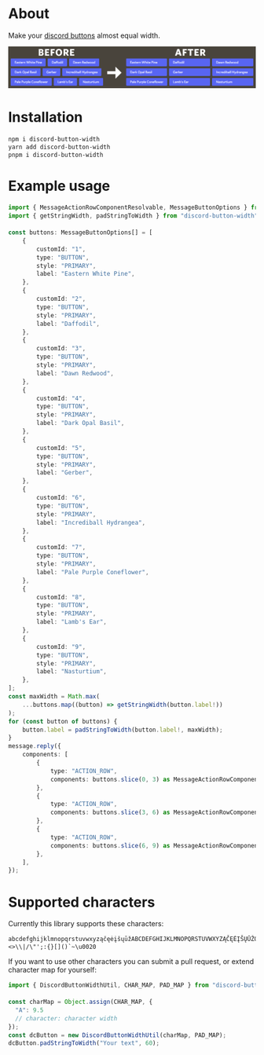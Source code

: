 # About
Make your [discord buttons](https://discord.com/developers/docs/interactions/message-components) almost equal width.

<p align="center">
  <img src="https://raw.githubusercontent.com/Luke265/discord-button-width/main/images/result.png" />
</p>

# Installation

```
npm i discord-button-width
yarn add discord-button-width
pnpm i discord-button-width
```

# Example usage
```ts
import { MessageActionRowComponentResolvable, MessageButtonOptions } from "discord.js";
import { getStringWidth, padStringToWidth } from "discord-button-width";

const buttons: MessageButtonOptions[] = [
    {
        customId: "1",
        type: "BUTTON",
        style: "PRIMARY",
        label: "Eastern White Pine",
    },
    {
        customId: "2",
        type: "BUTTON",
        style: "PRIMARY",
        label: "Daffodil",
    },
    {
        customId: "3",
        type: "BUTTON",
        style: "PRIMARY",
        label: "Dawn Redwood",
    },
    {
        customId: "4",
        type: "BUTTON",
        style: "PRIMARY",
        label: "Dark Opal Basil",
    },
    {
        customId: "5",
        type: "BUTTON",
        style: "PRIMARY",
        label: "Gerber",
    },
    {
        customId: "6",
        type: "BUTTON",
        style: "PRIMARY",
        label: "Incrediball Hydrangea",
    },
    {
        customId: "7",
        type: "BUTTON",
        style: "PRIMARY",
        label: "Pale Purple Coneflower",
    },
    {
        customId: "8",
        type: "BUTTON",
        style: "PRIMARY",
        label: "Lamb's Ear",
    },
    {
        customId: "9",
        type: "BUTTON",
        style: "PRIMARY",
        label: "Nasturtium",
    },
];
const maxWidth = Math.max(
    ...buttons.map((button) => getStringWidth(button.label!))
);
for (const button of buttons) {
    button.label = padStringToWidth(button.label!, maxWidth);
}
message.reply({
    components: [
        {
            type: "ACTION_ROW",
            components: buttons.slice(0, 3) as MessageActionRowComponentResolvable[],
        },
        {
            type: "ACTION_ROW",
            components: buttons.slice(3, 6) as MessageActionRowComponentResolvable[],
        },
        {
            type: "ACTION_ROW",
            components: buttons.slice(6, 9) as MessageActionRowComponentResolvable[],
        },
    ],
});
```

# Supported characters

Currently this library supports these characters: 
```
abcdefghijklmnopqrstuvwxyząčęėįšųūžABCDEFGHIJKLMNOPQRSTUVWXYZĄČĘĖĮŠŲŪŽ0123456789/*-,._?!#@$%^&=<>\\|/\"';:{}[]()`~\u0020
```

If you want to use other characters you can submit a pull request, or extend character map for yourself:

```ts
import { DiscordButtonWidthUtil, CHAR_MAP, PAD_MAP } from "discord-button-width";

const charMap = Object.assign(CHAR_MAP, {
  "A": 9.5
  // character: character width
});
const dcButton = new DiscordButtonWidthUtil(charMap, PAD_MAP);
dcButton.padStringToWidth("Your text", 60);
```